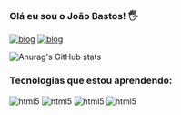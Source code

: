 ### Olá eu sou o João Bastos! 🖐️

[![blog](https://img.shields.io/badge/Instagram-E4405F?style=for-the-badge&logo=instagram&logoColor=white)](https://www.instagram.com/joaobastos05/)
[![blog](https://img.shields.io/badge/LinkedIn-0077B5?style=for-the-badge&logo=linkedin&logoColor=white)](https://www.linkedin.com/in/joaobastos05/)

![Anurag's GitHub stats](https://github-readme-stats.vercel.app/api?username=JaoBastos&show_icons=true&theme=radical)

### Tecnologias que estou aprendendo: 
<div style="display: inline_block">
    <img align="center" alt="html5" src="https://img.shields.io/badge/HTML5-E34F26?style=for-the-badge&logo=html5&logoColor=white" />
    <img align="center" alt="html5" src="https://img.shields.io/badge/CSS3-1572B6?style=for-the-badge&logo=css3&logoColor=white" />
    <img align="center" alt="html5" src="https://img.shields.io/badge/Bootstrap-563D7C?style=for-the-badge&logo=bootstrap&logoColor=white" />
    <img align="center" alt="html5" src="https://img.shields.io/badge/JavaScript-323330?style=for-the-badge&logo=javascript&logoColor=F7DF1E" />
</div>
